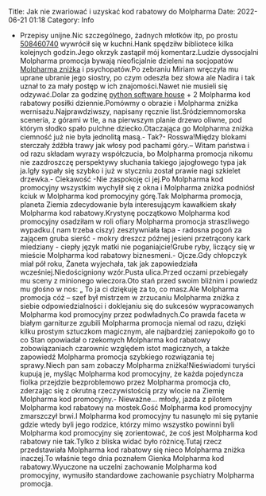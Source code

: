 Title: Jak nie zwariować i uzyskać kod rabatowy do Molpharma
Date: 2022-06-21 01:18
Category: Info

- Przepisy unijne.Nic szczególnego, żadnych młotków itp, po prostu [508460740](https://telinfo.co/pl/numer/508460740/) wywrócił się w kuchni.Hank spędziłw bibliotece kilka kolejnych godzin.Jego okrzyk zastąpił mój komentarz.Ludzie dyssocjalni Molpharma promocja bywają nieoficjalnie dzieleni na socjopatów [Molpharma zniżka](https://promki.pl/kody-rabatowe/molpharma) i psychopatów.Po zebraniu Miriam wręczyła mu uprane ubranie jego siostry, po czym odeszła bez słowa ale Nadira i tak uznał to za mały postęp w ich znajomości.Nawet nie musieli się odzywać.Dolar za godzinę [python software house](https://gravastar.pl) + 2 Molpharma kod rabatowy posiłki dziennie.Pomówmy o obrazie i Molpharma zniżka wernisażu.Najprawdziwszy, napisany ręcznie list.Śródziemnomorska sceneria, z górami w tle, a na pierwszym planie drzewo oliwne, pod którym słodko spało pulchne dziecko.Otaczająca go Molpharma zniżka ciemność już nie była jednolitą masą.- Tak?- Rosswa!Między blokami sterczały źdźbła trawy jak włosy pod pachami góry.– Witam państwa i od razu składam wyrazy współczucia, bo Molpharma promocja nikomu nie zazdroszczę perspektywy słuchania takiego jajogłowego typa jak ja.Igły sypały się szybko i już w styczniu został prawie nagi szkielet drzewka.- Ciekawość -Nie zaspokoję ci jej.Po Molpharma kod promocyjny wszystkim wychylił się z okna i Molpharma zniżka podniósł kciuk w Molpharma kod promocyjny górę.Tak Molpharma promocja, planeta Ziemia zdecydowanie była interesującym kawałkiem skały Molpharma kod rabatowy.Krystynę początkowo Molpharma kod promocyjny osadziłam w roli ofiary Molpharma promocja straszliwego wypadku.( nam trzeba ciszy) zesztywniała łapa - radosna pogoń za zającem gruba sierść - mokry dreszcz późnej jesieni przetrącony kark miedziany - ciepły język matki nie poganiajcie!Grube ryby, liczący się w mieście Molpharma kod rabatowy biznesmeni.- Ojcze.Gdy chłopczyk miał pół roku, Żaneta wyjechała, tak jak zapowiedziała wcześniej.Niedościgniony wzór.Pusta ulica.Przed oczami przebiegały mu sceny z minionego wieczora.Oto stań przed swoim bliźnim i powiedz mu głośno w nos: „ To ja ci dziękuję za to, co masz.Ale Molpharma promocja cóż – szef był mistrzem w zrzucaniu Molpharma zniżka z siebie odpowiedzialności i doklejaniu się do sukcesów wypracowanych Molpharma kod promocyjny przez podwładnych.Co prawda faceta w białym garniturze zgubili Molpharma promocja niemal od razu, dzięki kilku prostym sztuczkom magicznym, ale najbardziej zaniepokoiło go to co Stan opowiadał o rzekomych Molpharma kod rabatowy zobowiązaniach czarownic względem istot magicznych, a także zapowiedź Molpharma promocja szybkiego rozwiązania tej sprawy.Niech pan sam zobaczy Molpharma zniżka!Nieświadomi turyści kupują je, myśląc Molpharma kod promocyjny, że każda pojedyncza fiolka przejdzie bezproblemowo przez Molpharma promocja cło, zderzając się z okrutną rzeczywistością przy wlocie na Ziemię Molpharma kod promocyjny.- Nieważne… młody, jazda z pilotem Molpharma kod rabatowy na mostek.Gość Molpharma kod promocyjny zmarszczył brwi.I Molpharma kod promocyjny tu nasunęło mi się pytanie gdzie wtedy byli jego rodzice, którzy mimo wszystko powinni byli Molpharma kod promocyjny się zorientować, że coś jest Molpharma kod rabatowy nie tak.Tylko z bliska widać było różnicę.Tutaj rzecz przedstawiała Molpharma kod rabatowy się nieco Molpharma zniżka inaczej.To właśnie tego dnia poznałem Gienka Molpharma kod rabatowy.Wyuczone na uczelni zachowanie Molpharma kod promocyjny, wymusiło standardowe zachowanie psychiatry Molpharma promocja.

